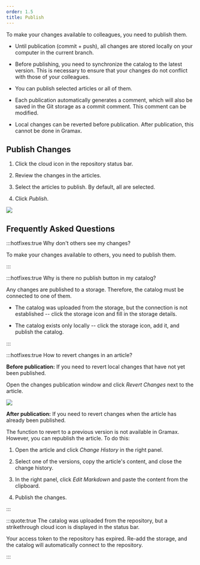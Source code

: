 ```yaml
---
order: 1.5
title: Publish
---
```


To make your changes available to colleagues, you need to publish them.

-  Until publication (commit + push), all changes are stored locally on your computer in the current branch.

-  Before publishing, you need to synchronize the catalog to the latest version. This is necessary to ensure that your changes do not conflict with those of your colleagues.

-  You can publish selected articles or all of them.

-  Each publication automatically generates a comment, which will also be saved in the Git storage as a commit comment. This comment can be modified.

-  Local changes can be reverted before publication. After publication, this cannot be done in Gramax.

## Publish Changes

1. Click the cloud icon in the repository status bar.

2. Review the changes in the articles.

3. Select the articles to publish. By default, all are selected.

4. Click *Publish*.

![](./publish-2.png)

## Frequently Asked Questions

:::hotfixes:true Why don't others see my changes?

To make your changes available to others, you need to publish them.

:::

:::hotfixes:true Why is there no publish button in my catalog?

Any changes are published to a storage. Therefore, the catalog must be connected to one of them.

-  The catalog was uploaded from the storage, but the connection is not established -- click the storage icon and fill in the storage details.

-  The catalog exists only locally -- click the storage icon, add it, and publish the catalog.

:::

:::hotfixes:true How to revert changes in an article?

**Before publication:** If you need to revert local changes that have not yet been published.

Open the changes publication window and click *Revert Changes* next to the article.

![](./publish.png)

**After publication:** If you need to revert changes when the article has already been published.

The function to revert to a previous version is not available in Gramax. However, you can republish the article. To do this:

1. Open the article and click *Change History* in the right panel.

2. Select one of the versions, copy the article's content, and close the change history.

3. In the right panel, click *Edit Markdown* and paste the content from the clipboard.

4. Publish the changes.

:::

:::quote:true The catalog was uploaded from the repository, but a strikethrough cloud icon is displayed in the status bar.

Your access token to the repository has expired. Re-add the storage, and the catalog will automatically connect to the repository.

:::